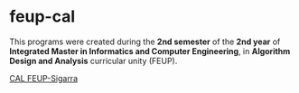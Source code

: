 # feup-cal

This programs were created during the **2nd semester** of the **2nd year** of **Integrated Master in Informatics and Computer Engineering**, in **Algorithm Design and Analysis** curricular unity (FEUP).

[CAL FEUP-Sigarra](https://sigarra.up.pt/feup/en/UCURR_GERAL.FICHA_UC_VIEW?pv_ocorrencia_id=368705 "Curricular Unity Homepage")

